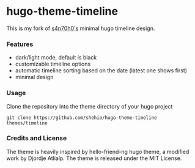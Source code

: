 # hugo-theme-timeline
This is my fork of [s4n70h0's](https://github.com/s4n7h0/hugo-theme-timeline) minimal hugo timeline design.

### Features 

* dark/light mode, default is black
* customizable timeline options
* automatic timeline sorting based on the date (latest one shows first)
* minimal design

### Usage 

Clone the repository into the theme directory of your hugo project 

```
git clone https://github.com/shehio/hugo-theme-timeline themes/timeline
```

### Credits and License 

The theme is heavily inspired by hello-friend-ng hugo theme, a modified work by Djordje Atlialp. The theme is released under the MIT License.  
